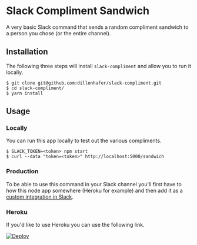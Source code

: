 # Slack Compliment Sandwich

A very basic Slack command that sends a random compliment sandwich to a person you chose
(or the entire channel).

## Installation

The following three steps will install `slack-compliment` and allow you to run
it locally.

```
$ git clone git@github.com:dillonhafer/slack-compliment.git
$ cd slack-compliment/
$ yarn install
```

## Usage

### Locally

You can run this app locally to test out the various compliments.

```
$ SLACK_TOKEN=<token> npm start
$ curl --data "token=<token>" http://localhost:5000/sandwich
```

### Production

To be able to use this command in your Slack channel you'll first have to how
this node app somewhere (Heroku for example) and then add it as a [custom
integration in Slack](https://api.slack.com/slash-commands).

### Heroku

If you'd like to use Heroku you can use the following link.

[![Deploy](https://www.herokucdn.com/deploy/button.svg)](https://heroku.com/deploy?template=https://github.com/dillonhafer/slack-compliment/tree/master)

